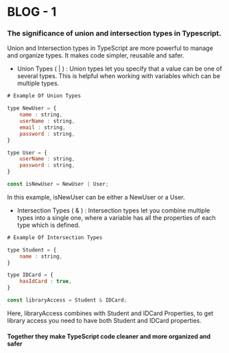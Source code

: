 # BLOG - 1

### The significance of union and intersection types in Typescript.

Union and Intersection types in TypeScript are more powerful to manage and organize types. It makes code simpler, reusable and safer.

-   Union Types ( | ) : Union types let you specify that a value can be one of several types. This is helpful when working with variables which can be multiple types.

```javascript
# Example Of Union Types

type NewUser = {
    name : string,
    userName : string,
    email : string,
    password : string,
}

type User = {
    userName : string,
    password : string,
}

const isNewUser = NewUser | User;
```

In this example, isNewUser can be either a NewUser or a User.

-   Intersection Types ( & ) : Intersection types let you combine multiple types into a single one, where a variable has all the properties of each type which is defined.

```javascript
# Example Of Intersection Types

type Student = {
    name : string,
}

type IDCard = {
    hasIdCard : true,
}

const libraryAccess = Student & IDCard;
```

Here, libraryAccess combines with Student and IDCard Properties, to get library access you need to have both Student and IDCard properties.

#### Together they make TypeScript code cleaner and more organized and safer
